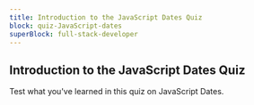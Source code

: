 ```yaml
---
title: Introduction to the JavaScript Dates Quiz
block: quiz-JavaScript-dates
superBlock: full-stack-developer
---
```


## Introduction to the JavaScript Dates Quiz

Test what you've learned in this quiz on JavaScript Dates.
